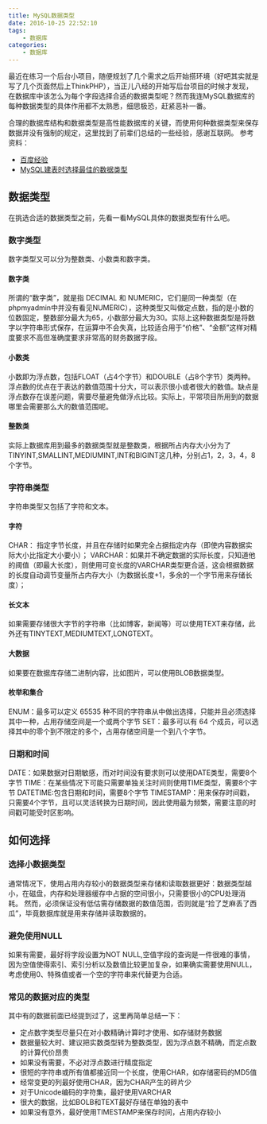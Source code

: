 ```yaml
---
title: MySQL数据类型
date: 2016-10-25 22:52:10
tags:
	- 数据库
categories:
	- 数据库
---
```

最近在练习一个后台小项目，随便规划了几个需求之后开始搭环境（好吧其实就是写了几个页面然后上ThinkPHP），当正儿八经的开始写后台项目的时候才发现，在数据库中该怎么为每个字段选择合适的数据类型呢？然而我连MySQL数据库的每种数据类型的具体作用都不太熟悉，细思极恐，赶紧恶补一番。
<!--more-->
合理的数据库结构和数据类型是高性能数据库的关键，而使用何种数据类型来保存数据并没有强制的规定，这里找到了前辈们总结的一些经验，感谢互联网。
参考资料：
* [百度经验](http://jingyan.baidu.com/article/f0062228d2e4a8fbd3f0c8a6.html)
* [MySQL建表时选择最佳的数据类型](http://blog.sina.com.cn/s/blog_4e36a71001013mgg.html)

## 数据类型
在挑选合适的数据类型之前，先看一看MySQL具体的数据类型有什么吧。
### 数字类型
数字类型又可以分为整数类、小数类和数字类。
#### 数字类
所谓的“数字类”，就是指 DECIMAL 和 NUMERIC，它们是同一种类型（在phpmyadmin中并没有看见NUMERIC），这种类型又叫做定点数，指的是小数的位数固定，整数部分最大为65，小数部分最大为30。实际上这种数据类型是将数字以字符串形式保存，在运算中不会失真，比较适合用于“价格”、“金额”这样对精度要求不高但准确度要求非常高的财务数据字段。

#### 小数类
小数即为浮点数，包括FLOAT（占4个字节）和DOUBLE（占8个字节）类两种。浮点数的优点在于表达的数值范围十分大，可以表示很小或者很大的数值。缺点是浮点数存在误差问题，需要尽量避免做浮点比较。实际上，平常项目所用到的数据哪里会需要那么大的数值范围呢。

#### 整数类
实际上数据库用到最多的数据类型就是整数类，根据所占内存大小分为了TINYINT,SMALLINT,MEDIUMINT,INT和BIGINT这几种，分别占1，2，3，4，8个字节。

### 字符串类型
字符串类型又包括了字符和文本。
#### 字符
CHAR： 指定字节长度，并且在存储时如果完全占据指定内存（即使内容数据实际大小比指定大小要小）；
VARCHAR：如果并不确定数据的实际长度，只知道他的阈值（即最大长度），则使用可变长度的VARCHAR类型更合适，这会根据数据的长度自动调节变量所占内存大小（为数据长度+1，多余的一个字节用来存储长度）；
#### 长文本
如果需要存储很大字节的字符串（比如博客，新闻等）可以使用TEXT来存储，此外还有TINYTEXT,MEDIUMTEXT,LONGTEXT。
#### 大数据
如果要在数据库存储二进制内容，比如图片，可以使用BLOB数据类型。
#### 枚举和集合
ENUM：最多可以定义 65535 种不同的字符串从中做出选择，只能并且必须选择其中一种，占用存储空间是一个或两个字节
SET：最多可以有 64 个成员，可以选择其中的零个到不限定的多个，占用存储空间是一个到八个字节。

### 日期和时间
DATE：如果数据对日期敏感，而对时间没有要求则可以使用DATE类型，需要8个字节
TIME：在某些情况下可能只需要单独关注时间则使用TIME类型，需要8个字节
DATETIME:包含日期和时间，需要8个字节
TIMESTAMP：用来保存时间戳，只需要4个字节，且可以灵活转换为日期时间，因此使用最为频繁，需要注意的时间戳可能受时区影响。

## 如何选择

### 选择小数据类型
通常情况下，使用占用内存较小的数据类型来存储和读取数据更好：数据类型越小，在磁盘，内存和处理器缓存中占据的空间很小，只需要很小的CPU处理消耗。
然而，必须保证没有低估需存储数据的数值范围，否则就是“捡了芝麻丢了西瓜”，毕竟数据库就是用来存储并读取数据的。

### 避免使用NULL
如果有需要，最好将字段设置为NOT NULL,空值字段的查询是一件很难的事情，因为空值使得索引、索引分析以及数值比较更加复杂，如果确实需要使用NULL，考虑使用0、特殊值或者一个空的字符串来代替更为合适。

### 常见的数据对应的类型
其中有的数据前面已经提到过了，这里再简单总结一下：
* 定点数字类型尽量只在对小数精确计算时才使用、如存储财务数据
* 数据量较大时、建议把实数类型转为整数类型，因为浮点数不精确，而定点数的计算代价昂贵
* 如果没有需要，不必对浮点数进行精度指定
* 很短的字符串或所有值都接近同一个长度，使用CHAR，如存储密码的MD5值
* 经常变更的列最好使用CHAR，因为CHAR产生的碎片少
* 对于Unicode编码的字符集，最好使用VARCHAR
* 很大的数据，比如BOLB和TEXT最好存储在单独的表中
* 如果没有意外，最好使用TIMESTAMP来保存时间，占用内存较小




